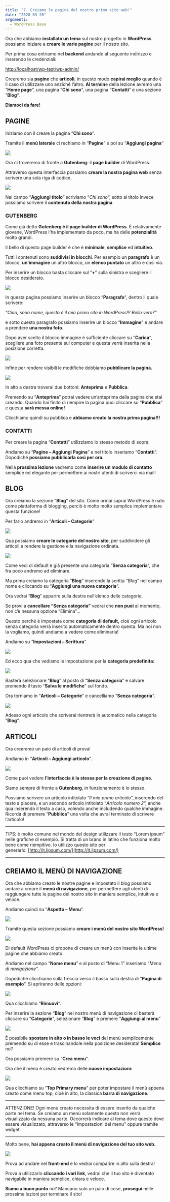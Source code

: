 ```yaml
---
title: "7. Creiamo le pagine del nostro primo sito web!"
date: "2020-03-20"
argomenti:
  - WordPress Base
---
```


Ora che abbiamo **installato un tema** sul nostro progetto in **WordPress** possiamo iniziare a **creare le varie pagine** per il nostro sito.

Per prima cosa entriamo nel **backend** andando al seguente indirizzo e inserendo le credenziali:

[http://localhost/wp-test/wp-admin/](http://localhost/wp-test/wp-admin/)

Creeremo sia **pagine** che **articoli**, in questo modo **capirai meglio** quando è il caso di utilizzare uno anziché l’altro. **Al termin**e della lezione avremo una “**Home page**“, una pagina “**Chi sono**“, una pagina “**Contatti**” e una sezione “**Blog**“.

**Diamoci da fare!**

## PAGINE

Iniziamo con il creare la pagina “**Chi sono**“.

Tramite il **menù laterale** ci rechiamo in “**Pagine**” e poi su “**Aggiungi pagina**“

![](images/image-53.png)

Ora ci troveremo di fronte a **Gutenberg**: il **page builder** di WordPress.

Attraverso questa interfaccia possiamo **creare la nostra pagina web** senza scrivere una sola riga di codice.

![](images/image-54-1024x507-1.png)

Nel campo “**Aggiungi titolo**” scriviamo “_Chi sono_“, sotto al titolo invece possiamo scrivere il **contenuto della nostra pagina**

### GUTENBERG

Come già detto **Gutenberg è il page builder di WordPress**. È relativamente giovane, WordPress l’ha implementato da poco, ma ha delle **potenzialità** molto grandi.

Il bello di questo page builder è che è **minimale**, **semplice** ed **intuitivo**.

Tutti i contenuti sono **suddivisi in blocchi**. Per esempio un **paragrafo** è un blocco, **un’immagine** un altro blocco, un **elenco puntato** un altro e così via.

Per inserire un blocco basta cliccare sul “**+**” sulla sinistra e scegliere il blocco desiderato.

![](images/image-55.png)

In questa pagina possiamo inserire un blocco “**Paragrafo**“, dentro il quale scrivere:

_“Ciao, sono nome, questo è il mio primo sito in WordPress!!! Bello vero?”_

e sotto questo paragrafo possiamo inserire un blocco “**Immagine**” e andare a prendere **una nostra foto**.

Dopo aver scelto il blocco immagine è sufficiente cliccare su “**Carica**“, scegliere una foto presente sul computer e questa verrà inserita nella posizione corretta.

![](images/image-56.png)

Infine per rendere visibili le modifiche dobbiamo **pubblicare la pagina.**

![](images/image-58.png)

In alto a destra troverai due bottoni: **Anteprima** e **Pubblica**.

Premendo su “**Anteprima**” potrai vedere un’anteprima della pagina che stai creando. Quando hai finito di riempire la pagina puoi cliccare su “**Pubblica**” e questa **sarà messa online!**

Clicchiamo quindi su pubblica e **abbiamo creato la nostra prima pagina!!!**

### CONTATTI

Per creare la pagina “**Contatti**” utilizziamo lo stesso metodo di sopra:

Andiamo su “**Pagine – Aggiungi Pagina**” e nel titolo inseriamo “**Contatti**“. Dopodiché **possiamo pubblicarla così per ora.**

Nella **prossima lezione** vedremo come **inserire un modulo di contatto** semplice ed elegante per permettere ai nostri utenti di scriverci via mail!

## BLOG

Ora creiamo la sezione “**Blog**” del sito. Come ormai saprai WordPress è nato come piattaforma di blogging, perciò è molto molto semplice implementare questa funzione!

Per farlo andremo in “**Articoli – Categorie**“

![](images/image-63.png)

Qua possiamo **creare le categorie del nostro sito**, per suddividere gli articoli e rendere la gestione e la navigazione ordinata.

![](images/image-64-1024x515-1.png)

Come vedi di default è già presente una categoria “**Senza categoria**“, che fra poco andremo ad eliminare.

Ma prima creiamo la categoria “**Blog**” inserendo la scritta “_Blog_” nel campo nome e cliccando su “**Aggiungi una nuova categoria**“.

Ora vedrai “**Blog**” apparire sulla destra nell’elenco delle categorie.

Se provi a **cancellare “Senza categoria”** vedrai che **non puoi** al momento, non c’è nessuna opzione “Elimina”…

Questo perché è impostata come **categoria di default,** cioè ogni articolo senza categoria verrà inserito automaticamente dentro questa. Ma noi non la vogliamo, quindi andiamo a vedere come eliminarla!

Andiamo su “**Impostazioni – Scrittura**“

![](images/image-65.png)

Ed ecco qua che vediamo le impostazione per la **categoria predefinita:**

![](images/image-66.png)

Basterà selezionare “**Blog**” al posto di “**Senza categoria**” e salvare premendo il tasto “**Salva le modifiche**” sul fondo.

Ora torniamo in “**Articoli – Categorie**” e cancelliamo “**Senza categoria**“.

![](images/image-67.png)

Adesso ogni articolo che scriverai rientrerà in automatico nella categoria “**Blog**“.

## ARTICOLI

Ora creeremo un paio di articoli di prova!

Andiamo in “**Articoli – Aggiungi articolo**“.

![](images/image-68.png)

Come puoi vedere **l’interfaccia è la stessa per la creazione di pagine.**

Siamo sempre di fronte a **Gutenberg**, in funzionamento è lo stesso.

Possiamo scrivere un articolo intitolato “_Il mio primo articolo_“, inserendo del testo a piacere, e un secondo articolo intitolato “_Articolo numero 2_“, anche qua inserendo il testo a caso, volendo anche includendo qualche immagine. Ricorda di premere “**Pubblica**” una volta che avrai terminato di scrivere l’articolo!

* * *

TIPS: è molto comune nel mondo del design utilizzare il testo “Lorem ipsum” nelle grafiche di esempio. Si tratta di un brano in latino che funziona molto bene come riempitivo. Io utilizzo questo sito per generarlo: [http://it.lipsum.com/](http://it.lipsum.com/)

* * *

## CREIAMO IL MENÙ DI NAVIGAZIONE

Ora che abbiamo creato le nostre pagine e impostato il blog possiamo andare a creare il **menù di navigazione**, per permettere agli utenti di raggiungere tutte le pagine del nostro sito in maniera semplice, intuitiva e veloce.

Andiamo quindi su “**Aspetto – Menu**“.

![](images/image-59-1.png)

Tramite questa sezione possiamo **creare i menù del nostro sito WordPress!**

![](images/image-60-1024x514-1.png)

Di default WordPress ci propone di creare un menù con inserite le ultime pagine che abbiamo creato.

Andiamo nel campo “**Nome menu**” e al posto di “Menu 1” inseriamo “_Menù di navigazione_“.

Dopodiché clicchiamo sulla freccia verso il basso sulla destra di “**Pagina di esempio**“. Si apriranno delle opzioni:

![](images/image-61.png)

Qua clicchiamo “**Rimuovi**“.

Per inserire la sezione “**Blog**” nel nostro menù di navigazione ci basterà cliccare su “**Categorie**“, selezionare “**Blog**” e premere “**Aggiungi al menu**“

![](images/image-69.png)

È possibile **spostare in alto o in basso le voci** del menù semplicemente premendo su di esse e trascinandole nella posizione desiderata! **Semplice** no?

Ora possiamo premere su “**Crea menu**“.

Ora che il menù è creato vedremo delle **nuove impostazioni:**

![](images/image-62.png)

Qua clicchiamo su “**Top Primary menu**” per poter impostare il menù appena creato come menu top, cioè in alto, la classica **barra di navigazione.**

* * *

ATTENZIONE! Ogni menù creato necessita di essere inserito da qualche parte nel tema. Se creiamo un menù solamente questo non verrà visualizzato da nessuna parte. Occorrerà indicare al tema dove questo deve essere visualizzato, attraverso le “Impostazioni del menu” oppure tramite widget.

* * *

Molto bene, **hai appena creato il menù di navigazione del tuo sito web.**

![](images/image-70.png)

Prova ad andare nel **front-end** e lo vedrai comparire in alto sulla destra!

Prova a utilizzarlo **cliccando i vari link**, vedrai che il tuo sito è diventato navigabile in maniera semplice, chiara e veloce.

**Siamo a buon punto** no? Mancano solo un paio di cose, **prosegui** nelle prossime lezioni per terminare il sito!
